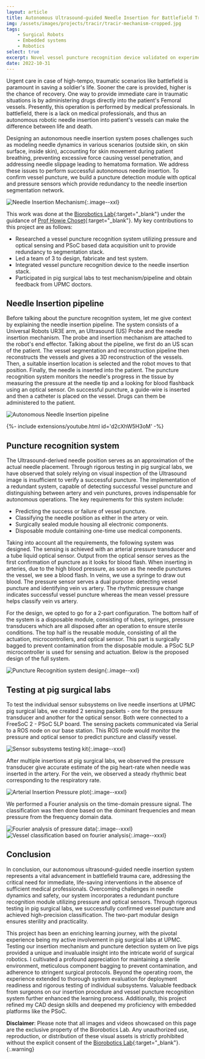 ```yaml
---
layout: article
title: Autonomous Ultrasound-guided Needle Insertion for Battlefield Trauma Care
img: /assets/images/projects/tracir/tracir-mechanism-cropped.jpg
tags: 
    - Surgical Robots
    - Embedded systems
    - Robotics
select: true
excerpt: Novel vessel puncture recognition device validated on experiments in surgical pig labs.
date: 2022-10-31
---
```


Urgent care in case of high-tempo, traumatic scenarios like battlefield is paramount in saving a soldier's life. Sooner the care is provided, higher is the chance of recovery. One way to provide immediate care in traumatic situations is by administering drugs directly into the patient's Femoral vessels. Presently, this operation is performed by medical professionals. In battlefield, there is a lack on medical professionals, and thus an autonomous robotic needle insertion into patient's vessels can make the difference between life and death.

Designing an autonomous needle insertion system poses challenges such as modeling needle dynamics in various scenarios (outside skin, on skin surface, inside skin), accounting for skin movement during patient breathing, preventing excessive force causing vessel penetration, and addressing needle slippage leading to hematoma formation. We address these issues to perform successful autonomous needle insertion. To confirm vessel puncture, we build a puncture detection module with optical and pressure sensors which provide redundancy to the needle insertion segmentation network. 

![Needle Insertion Mechanism](/assets/images/projects/tracir/tracir-mechanism.jpeg?style=centerme){:.image--xxl}

This work was done at the [Biorobotics Lab](https://biorobotics.ri.cmu.edu/index.php){:target="\_blank"} under the guidance of [Prof Howie Choset](https://www.cs.cmu.edu/~choset/){:target="\_blank"}. My key contributions to this project are as follows:
- Researched a vessel puncture recognition system utilizing pressure and optical sensing and PSoC based data acquisition unit to provide redundancy to segmentation stack.
- Led a team of 3 to design, fabricate and test system.
- Integrated vessel puncture recognition device to the needle insertion stack. 
- Participated in pig surgical labs to test mechanism/pipeline and obtain feedback from UPMC doctors.


## Needle Insertion pipeline
Before talking about the puncture recognition system, let me give context by explaining the needle insertion pipeline. The system consists of a Universal Robots UR3E arm, an Ultrasound (US) Probe and the needle insertion mechanism. The probe and insertion mechanism are attached to the robot's end effector. Talking about the pipeline, we first do an US scan of the patient. The vessel segmentation and reconstruction pipeline then reconstructs the vessels and gives a 3D reconstruction of the vessels. Then, a suitable insertion location is selected and the robot moves to that position. Finally, the needle is inserted into the patient. The puncture recognition system monitors the needle's progress in the tissue by measuring the pressure at the needle tip and a looking for blood flashback using an optical sensor. On successful puncture, a guide-wire is inserted and then a catheter is placed on the vessel. Drugs can them be administered to the patient. 

![Autonomous Needle Insertion pipeline](/assets/images/projects/tracir/tracir-pipeline.png?style=centerme)
<div>{%- include extensions/youtube.html id='d2cXhW5H3oM' -%}</div>


## Puncture recognition system
The Ultrasound-derived needle position serves as an approximation of the actual needle placement. Through rigorous testing in pig surgical labs, we have observed that solely relying on visual inspection of the Ultrasound image is insufficient to verify a successful puncture. The implementation of a redundant system, capable of detecting successful vessel puncture and distinguishing between artery and vein punctures, proves indispensable for autonomous operations. The key requirements for this system include:
- Predicting the success or failure of vessel puncture.
- Classifying the needle position as either in the artery or vein.
- Surgically sealed module housing all electronic components.
- Disposable module containing one-time use medical components.

Taking into account all the requirements, the following system was designed. The sensing is achieved with an arterial pressure transducer and a tube liquid optical sensor. Output from the optical sensor serves as the first confirmation of puncture as it looks for blood flash. When inserting in arteries, due to the high blood pressure, as soon as the needle punctures the vessel, we see a blood flash. In veins, we use a syringe to draw out blood. The pressure sensor serves a dual purpose: detecting vessel puncture and identifying vein vs artery. The rhythmic pressure change indicates successful vessel puncture whereas the mean vessel pressure helps classify vein vs artery. 

For the design, we opted to go for a 2-part configuration. The bottom half of the system is a disposable module, consisting of tubes, syringes, pressure transducers which are all disposed after an operation to ensure sterile conditions. The top half is the reusable module, consisting of all the actuation, microcontrollers, and optical sensor. This part is surgically bagged to prevent contamination from the disposable module. a PSoC 5LP microcontroller is used for sensing and actuation. Below is the proposed design of the full system.

![Puncture Recognition system design](/assets/images/projects/tracir/ppr-design.png?style=centerme){:.image--xxl}

## Testing at pig surgical labs
To test the individual sensor subsystems on live needle insertions at UPMC pig surgical labs, we created 2 sensing packets - one for the pressure transducer and another for the optical sensor. Both were connected to a FreeSoC 2 - PSoC 5LP board. The sensing packets communicated via Serial to a ROS node on our base station. This ROS node would monitor the pressure and optical sensor to predict puncture and classify vessel. 

![Sensor subsystems testing kit](/assets/images/projects/tracir/ppr-phase-one-kits.jpg?style=centerme){:.image--xxxl}

After multiple insertions at pig surgical labs, we observed the pressure transducer give accurate estimate of the pig heart-rate when needle was inserted in the artery. For the vein, we observed a steady rhythmic beat corresponding to the respiratory rate.

![Arterial Insertion Pressure plot](/assets/images/projects/tracir/arterial-pressure.png?style=centerme){:.image--xxxl}

We performed a Fourier analysis on the time-domain pressure signal. The classification was then done based on the dominant frequencies and mean pressure from the frequency domain data.

![Fourier analysis of pressure data](/assets/images/projects/tracir/artery-fourier-analysis.png?style=centerme){:.image--xxxl}
![Vessel classification based on fourier analysis](/assets/images/projects/tracir/fourier-vessel-classify.png?style=centerme){:.image--xxxl}

## Conclusion
In conclusion, our autonomous ultrasound-guided needle insertion system represents a vital advancement in battlefield trauma care, addressing the critical need for immediate, life-saving interventions in the absence of sufficient medical professionals. Overcoming challenges in needle dynamics and safety, our system incorporates a redundant puncture recognition module utilizing pressure and optical sensors. Through rigorous testing in pig surgical labs, we successfully confirmed vessel puncture and achieved high-precision classification. The two-part modular design ensures sterility and practicality. 

This project has been an enriching learning journey, with the pivotal experience being my active involvement in pig surgical labs at UPMC. Testing our insertion mechanism and puncture detection system on live pigs provided a unique and invaluable insight into the intricate world of surgical robotics. I cultivated a profound appreciation for maintaining a sterile environment, meticulous component bagging to prevent contamination, and adherence to stringent surgical protocols. Beyond the operating room, the experience extended to thorough system evaluation for deployment readiness and rigorous testing of individual subsystems. Valuable feedback from surgeons on our insertion procedure and vessel puncture recognition system further enhanced the learning process. Additionally, this project refined my CAD design skills and deepened my proficiency with embedded platforms like the PSoC.

**Disclaimer**: Please note that all images and videos showcased on this page are the exclusive property of the Biorobotics Lab. Any unauthorized use, reproduction, or distribution of these visual assets is strictly prohibited without the explicit consent of the [Biorobotics Lab](https://biorobotics.ri.cmu.edu/index.php){:target="\_blank"}.
{:.warning}